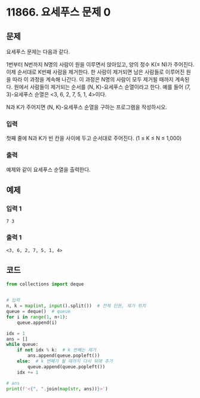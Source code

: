 #  11866. 요세푸스 문제 0

## 문제

요세푸스 문제는 다음과 같다.

1번부터 N번까지 N명의 사람이 원을 이루면서 앉아있고, 양의 정수 K(≤ N)가 주어진다. 이제 순서대로 K번째 사람을 제거한다. 한 사람이 제거되면 남은 사람들로 이루어진 원을 따라 이 과정을 계속해 나간다. 이 과정은 N명의 사람이 모두 제거될 때까지 계속된다. 원에서 사람들이 제거되는 순서를 (N, K)-요세푸스 순열이라고 한다. 예를 들어 (7, 3)-요세푸스 순열은 <3, 6, 2, 7, 5, 1, 4>이다.

N과 K가 주어지면 (N, K)-요세푸스 순열을 구하는 프로그램을 작성하시오.



### 입력

첫째 줄에 N과 K가 빈 칸을 사이에 두고 순서대로 주어진다. (1 ≤ K ≤ N ≤ 1,000)

### 출력

예제와 같이 요세푸스 순열을 출력한다.





## 예제

### 입력 1

```
7 3
```

### 출력 1

```
<3, 6, 2, 7, 5, 1, 4>
```





## 코드

```python
from collections import deque


# 입력
n, k = map(int, input().split())  # 전체 인원, 제거 위치
queue = deque()  # queue
for i in range(1, n+1):
    queue.append(i)

idx = 1
ans = []
while queue:
    if not idx % k:  # k 번째는 제거
        ans.append(queue.popleft())
    else:  # k 번째가 될 때까지 다시 뒤에 추가
        queue.append(queue.popleft())
    idx += 1

# ans
print(f'<{", ".join(map(str, ans))}>')
```
